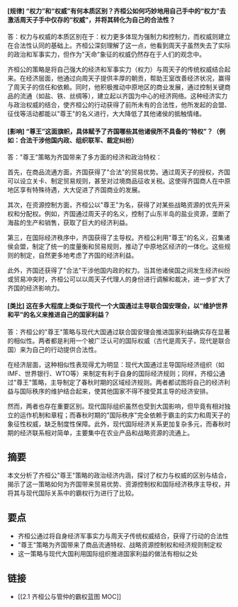 #### [规律] “权力”和“权威”有何本质区别？齐桓公如何巧妙地用自己手中的“权力”去激活周天子手中仅存的“权威”，并将其转化为自己的合法性？
答：权力与权威的本质区别在于：权力更多体现为强制力和控制力，而权威则建立在合法性认同的基础上。齐桓公深刻理解了这一点，他看到周天子虽然失去了实际的政治和军事实力，但作为"天命"象征的权威仍然存在于人们的观念中。

齐桓公的策略是将自己强大的经济和军事实力（权力）与周天子的传统权威结合起来。在经济层面，他通过向周天子提供丰厚的朝贡，帮助王室改善经济状况，赢得了周天子的信任和依赖。同时，他积极推动中原地区的商业发展，通过控制关键商品的流通（如盐、铁、丝绸等），建立起以齐国为中心的经济网络。这种经济实力与政治权威的结合，使齐桓公的行动获得了前所未有的合法性，他所发起的会盟、征伐等活动都能以"尊王"的名义进行，大大降低了其他诸侯的抵触情绪。

#### [影响] “尊王”这面旗帜，具体赋予了齐国哪些其他诸侯所不具备的“特权”？（例如：合法干涉他国内政、组织联军、裁定纠纷）
答："尊王"策略为齐国带来了多方面的经济和政治特权：

首先，在商品流通方面，齐国获得了"合法"的贸易优势。通过周天子的授权，齐国可以设立关卡、制定贸易规则，甚至对过境商品征收关税。这使得齐国商人在中原地区享有特殊待遇，大大促进了齐国商业的发展。

其次，在资源控制方面，齐桓公以"尊王"为名，获得了对某些战略资源的优先开采权和分配权。例如，齐国通过周天子的名义，控制了山东半岛的盐业资源，垄断了海盐的生产和销售，获取了巨大的经济利益。

第三，在国际经济秩序中，齐国获得了主导权。齐桓公利用"尊王"的名义，召集诸侯会盟，制定了统一的度量衡和贸易规则，推动了中原地区经济的一体化。这些规则的制定，自然更多地考虑了齐国的经济利益。

此外，齐国还获得了"合法"干涉他国内政的权力。当其他诸侯国之间发生经济纠纷或贸易冲突时，齐桓公可以以周天子代理人的身份进行调解和裁决，进一步扩大了齐国的经济影响力。

#### [类比] 这在多大程度上类似于现代一个大国通过主导联合国安理会，以“维护世界和平”的名义来推进自己的国家利益？
答：齐桓公的"尊王"策略与现代大国通过联合国安理会推进国家利益确实存在显著的相似性。两者都是利用一个被广泛认可的国际权威（古代是周天子，现代是联合国）来为自己的行动提供合法性。

在经济层面，这种相似性表现得尤为明显：现代大国通过主导国际经济组织（如IMF、世界银行、WTO等）来制定有利于自身的国际经济规则；同样，齐桓公通过"尊王"策略，主导制定了春秋时期的区域经济规则。两者都试图将自己的经济利益与国际秩序的维护结合起来，使其他国家不得不接受其主导的经济安排。

然而，两者也存在重要区别。现代国际组织虽然也受到大国影响，但毕竟有相对独立的运作机制和章程；而春秋时期的"国际秩序"完全依赖于霸主的实力和周天子的象征性权威，缺乏制度性保障。此外，现代国际经济关系更加复杂多元，而春秋时期的经济联系相对简单，主要集中在农业产品和战略资源的流通上。

## 摘要
本文分析了齐桓公"尊王"策略的政治经济内涵，探讨了权力与权威的区别与结合，揭示了这一策略如何为齐国带来贸易优势、资源控制权和国际经济秩序主导权，并将其与现代国际关系中的霸权行为进行了比较。

## 要点

- 齐桓公通过将自身经济军事实力与周天子传统权威结合，获得了行动的合法性
- "尊王"策略为齐国带来了商品流通特权、战略资源控制权和经济规则制定权
- 这一策略与现代大国利用国际组织推进国家利益的做法有相似之处

## 链接

- [[2.1 齐桓公与管仲的霸权蓝图 MOC]]
